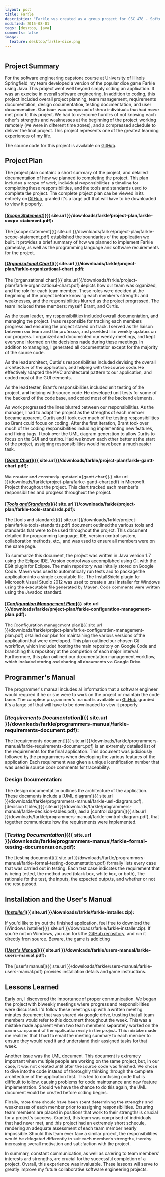 ```yaml
---
layout: post
title: Farkle
description: "Farkle was created as a group project for CSC 478 - Software Engineering Capstone at University of Illinois at Springfield. This version of the game supports both single player and two player modes."
modified: 2015-08-01
tags: [desktop, java]
comments: false
image:
  feature: desktop/farkle-dice.png
---
```


<figure style="text-align: center">
    <img src="{{ site.url }}/images/desktop/farkle-1.png" alt="">
</figure>

## Project Summary

For the software engineering capstone course at University of Illinois Springfield, my team developed a version of the popular dice game Farkle using Java. This project went well beyond simply coding an application. It was an exercise in overall software engineering. In addition to coding, this project included overall project planning, team management, requirements documentation, design documentation, testing documentation, and user documentation. Our team was composed of three individuals that had never met prior to this project. We had to overcome hurdles of not knowing each other's strengths and weaknesses at the beginning of the project, working remotely (we were in different time zones), and a compressed schedule to deliver the final project. This project represents one of the greatest learning experiences of my life.

The source code for this project is available on [GitHub](https://github.com/JacobMDavidson/farkle-csc478).

## Project Plan

The project plan contains a short summary of the project, and detailed documentation of how we planned to completing the project. This plan includes a scope of work, individual responsibilities, a timeline for completing these responsibilities, and the tools and standards used to complete the project. The complete project plan can be viewed in its entirety on [GitHub](https://github.com/JacobMDavidson/farkle-csc478/blob/master/Project%20Plan%20-%20Farkle%20-%20CSC%20478B%20-%20Team%201%20-%20Fall%202014.pdf), granted it's a large pdf that will have to be downloaded to view it properly.  

#### [*<u>Scope Statement</u>*]({{ site.url }}/downloads/farkle/project-plan/farkle-scope-statement.pdf):

The [scope statement]({{ site.url }}/downloads/farkle/project-plan/farkle-scope-statement.pdf) established the boundaries of the application we built. It provides a brief summary of how we planned to implement Farkle gameplay, as well as the programming language and software requirements for the project.

#### [*<u>Organizational Chart</u>*]({{ site.url }}/downloads/farkle/project-plan/farkle-organizational-chart.pdf):

The [organizational chart]({{ site.url }}/downloads/farkle/project-plan/farkle-organizational-chart.pdf) depicts how our team was organized, and the role for each team member. These roles were decided at the beginning of the project before knowing each member's strengths and weaknesses, and the responsibilities blurred as the project progressed. The team included three members: myself, Brant, and Curtis.

As the team leader, my responsibilities included overall documentation, and managing the project. I was responsible for tracking each members progress and ensuring the project stayed on track. I served as the liaison between our team and the professor, and provided him weekly updates on our progress. I organized and documented our weekly meetings, and kept everyone informed on the decisions made during these meetings. In addition to managing, I generated all documentation except for the majority of the source code.

As the lead architect, Curtis's responsibilities included devising the overall architecture of the application, and helping with the source code. He effectively adapted the MVC architectural pattern to our application, and coded most of the GUI elements.

As the lead tester, Brant's responsibilities included unit testing of the project, and helping with source code. He developed unit tests for some of the backend of the code base, and coded most of the backend elements.

As work progressed the lines blurred between our responsibilities. As the manager, I had to adapt the project as the strengths of each member became apparent. Curtis and I took over much of the testing responsibilities so Brant could focus on coding. After the first iteration, Brant took over much of the coding responsibilities including implementing new features, and fixing bugs. I took over the UML diagram generation to allow Curtis to focus on the GUI and testing. Had we known each other better at the start of the project, assigning responsibilities would have been a much easier task.

#### [*<u>Gantt Chart</u>*]({{ site.url }}/downloads/farkle/project-plan/farkle-gantt-chart.pdf):

We created and constantly updated a [gantt chart]({{ site.url }}/downloads/farkle/project-plan/farkle-gantt-chart.pdf) in Microsoft Project throughout the project. This chart tracked each member's responsibilities and progress throughout the project.

#### [*<u>Tools and Standards</u>*]({{ site.url }}/downloads/farkle/project-plan/farkle-tools-standards.pdf):

The [tools and standards]({{ site.url }}/downloads/farkle/project-plan/farkle-tools-standards.pdf) document outlined the various tools and standards that were to be used throughout the project. This document detailed the programming language, IDE, version control system, collaboration methods, etc., and was used to ensure all members were on the same page.

To summarize this document, the project was written in Java version 1.7 using the Eclipse IDE. Version control was accomplished using Git with the EGit plugin for Eclipse. The main repository was initially stored on Google Code. Maven was used to automatically run tests and to package the application into a single executable file. The InstallShield plugin for Microsoft Visual Studio 2012 was used to create a .msi installer for Windows using the executable file generated by Maven. Code comments were written using the Javadoc standard.

#### [*<u>Configuration Management Plan</u>*]({{ site.url }}/downloads/farkle/project-plan/farkle-configuration-management-plan.pdf):

The [configuration management plan]({{ site.url }}/downloads/farkle/project-plan/farkle-configuration-management-plan.pdf) detailed our plan for maintaining the various versions of the application that were developed. This plan outlined our chosen Git workflow, which included hosting the main repository on Google Code and branching this repository at the completion of each major interval. Furthermore, this plan outlined our documentation management workflow, which included storing and sharing all documents via Google Drive.

## Programmer's Manual

The programmer's manual includes all information that a software engineer would required if he or she were to work on the project or maintain the code base. The complete programmer's manual is available on [GitHub](https://github.com/JacobMDavidson/farkle-csc478/blob/master/Programmer's%20Manual%20-%20Farkle%20-%20CSC478B%20-%20Team%201%20-%20Fall%202014.pdf), granted it's a large pdf that will have to be downloaded to view it properly.  

### [*Requirements Documentation*]({{ site.url }}/downloads/farkle/programmers-manual/farkle-requirements-document.pdf):

The [requirements document]({{ site.url }}/downloads/farkle/programmers-manual/farkle-requirements-document.pdf) is an extremely detailed list of the requirements for the final application. This document was judiciously followed by the programmers when developing the various features of the application. Each requirement was given a unique identification number that was used in source code comments for traceability.

### Design Documentation:

The design documentation outlines the architecture of the application. These documents include a [UML diagram]({{ site.url }}/downloads/farkle/programmers-manual/farkle-uml-diagram.pdf), [decision tables]({{ site.url }}/downloads/farkle/programmers-manual/farkle-decision-tables.pdf), and a [control diagram]({{ site.url }}/downloads/farkle/programmers-manual/farkle-control-diagram.pdf), that together communicate how the requirements were implemented.

### [*Testing Documentation*]({{ site.url }}/downloads/farkle/programmers-manual/farkle-formal-testing-documentation.pdf):

The [testing document]({{ site.url }}/downloads/farkle/programmers-manual/farkle-formal-testing-documentation.pdf) formally lists every case that was carried out in testing. Each test case indicates the requirement that is being tested, the method used (black box, white box, or both), The rationale for the test, the inputs, the expected outputs, and whether or not the test passed.

## Installation and the User's Manual

#### [*<u>Installer</u>*]({{ site.url }}/downloads/farkle/farkle-installer.zip):

If you'd like to try out the finished application, feel free to download the [Windows installer]({{ site.url }}/downloads/farkle/farkle-installer.zip). If you're not on Windows, you can fork the [GitHub repository](https://github.com/JacobMDavidson/farkle-csc478), and run it directly from source. Beware, the game is addicting!

#### [*<u>User's Manual</u>*]({{ site.url }}/downloads/farkle/users-manual/farkle-users-manual.pdf):

The [user's manual]({{ site.url }}/downloads/farkle/users-manual/farkle-users-manual.pdf) provides installation details and game instructions.

## Lessons Learned

Early on, I discovered the importance of proper communication. We began the project with biweekly meetings where progress and responsibilities were discussed. I'd follow these meetings up with a written meeting minutes document that was shared via google drive, trusting that all team members would refer to this document throughout the week. This was a mistake made apparent when two team members separately worked on the same component of the application early in the project. This mistake made me realized that I had to email the meeting summary to each member to ensure they would read it and understand their assigned tasks for that week.

Another issue was the UML document. This document is extremely important when multiple people are working on the same project, but, in our case, it was not created until after the source code was finished. We chose to dive into the code instead of thoroughly thinking through the complete architecture of the application first. This led to confusing code that is difficult to follow, causing problems for code maintenance and new feature implementation. Should we have the chance to do this again, the UML document would be created before coding begins.

Finally, more time should have been spent determining the strengths and weaknesses of each member prior to assigning responsibilities. Ensuring team members are placed in positions that work to their strengths is crucial for a project's success. Granted, this team was comprised of individuals that had never met, and this project had an extremely short schedule, rendering an adequate assessment of each team member nearly impossible. Should this team ever face a similar project, the responsibilities would be delegated differently to suit each member's strengths, thereby increasing overall motivation and satisfaction with the project.

In summary, constant communication, as well as catering to team members' interests and strengths, are crucial for the successful completion of a project. Overall, this experience was invaluable. These lessons will serve to greatly improve my future collaborative software engineering projects.
